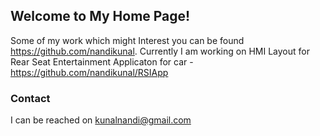 ## Welcome to My Home Page!

Some of my work which might Interest you can be found https://github.com/nandikunal.
Currently I am working on HMI Layout for Rear Seat Entertainment Applicaton for car - https://github.com/nandikunal/RSIApp

### Contact

I can be reached on kunalnandi@gmail.com
